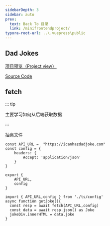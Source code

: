 ```yaml
---
sidebarDepth: 3
sidebar: auto
prev:
  text: Back To 目录
  link: /minifrontendproject/
typora-root-url: ..\.vuepress\public
---
```




## Dad Jokes

[项目预览（Project view）](https://q10viking.github.io/Mini-FrontEnd-project/30%20Dad%20Jokes/dist/)

[Source Code](https://github.com/Q10Viking/Mini-FrontEnd-project/tree/main/30%20Dad%20Jokes)

<common-progresson-snippet src="https://q10viking.github.io/Mini-FrontEnd-project/30%20Dad%20Jokes/dist/"/>



## fetch

::: tip

主要学习如何从后端获取数据

:::

抽离文件

```tsx
const API_URL =  "https://icanhazdadjoke.com"
const config = {
    headers: {
        Accept: 'application/json'
    }
}

export {
    API_URL,
    config
}
```



```tsx
import { API_URL,config } from './ts/config'
async function getJoke(){
  const resp = await fetch(API_URL,config)
  const data = await resp.json() as Joke
  jokeDiv.innerHTML = data.joke
}
```

